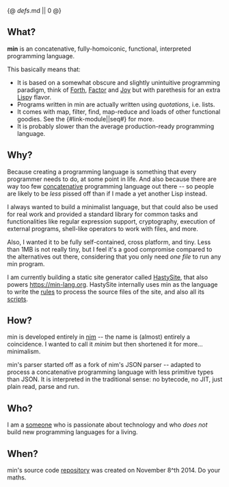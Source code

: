 {@ _defs_.md || 0 @}

## What?

**min** is an concatenative, fully-homoiconic, functional, interpreted programming language. 

This basically means that:

* It is based on a somewhat obscure and slightly unintuitive programming paradigm, think of [Forth](http://www.forth.org/), [Factor](http://factorcode.org/) and [Joy](http://www.kevinalbrecht.com/code/joy-mirror/) but with parethesis for an extra [Lisp](https://common-lisp.net/)y flavor.
* Programs written in min are actually written using *quotations*, i.e. lists.
* It comes with map, filter, find, map-reduce and loads of other functional goodies. See the {#link-module||seq#} for more.
* It is probably slower than the average production-ready programming language.

## Why?

Because creating a programming language is something that every programmer needs to do, at some point in life. And also because there are way too few [concatenative](http://concatenative.org/wiki/view/Front%20Page) programming language out there -- so people are likely to be _less_ pissed off than if I made a yet another Lisp instead.

I always wanted to build a minimalist language, but that could also be used for real work and provided a standard library for common tasks and functionalities like regular expression support, cryptography, execution of external programs, shell-like operators to work with files, and more.

Also, I wanted it to be fully self-contained, cross platform, and tiny. Less than 1MB is not really tiny, but I feel it's a good compromise compared to the alternatives out there, considering that you only need _one file_ to run any min program.

I am currently building a static site generator called [HastySite](https://github.com/h3rald/hastysite), that also powers <https://min-lang.org>. HastySite internally uses min as the language to write the [rules](https://github.com/h3rald/min/blob/master/site/rules.min) to process the source files of the site, and also all its [scripts](https://github.com/h3rald/min/tree/master/site/scripts).

## How?

min is developed entirely in [nim](https://nim-lang.org) -- the name is (almost) entirely a coincidence. I wanted to call it _minim_ but then shortened it for more... minimalism.

min's parser started off as a fork of nim's JSON parser -- adapted to process a concatenative programming language with less primitive types than JSON. It is interpreted in the traditional sense: no bytecode, no JIT, just plain read, parse and run. 

## Who?

I am a [someone](https://www.linkedin.com/in/fabiocevasco) who is passionate about technology and who _does not_ build new programming languages for a living.

## When?

min's source code [repository](https://github.com/h3rald/min) was created on November 8^th 2014. Do your maths.